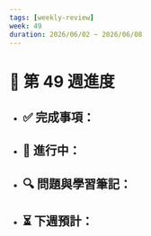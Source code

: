 ```yaml
---
tags: [weekly-review]
week: 49
duration: 2026/06/02 ~ 2026/06/08
---
```


# 📅 第 49 週進度

- ✅ **完成事項：**
  - 

- 🚧 **進行中：**
  - 

- 🔍 **問題與學習筆記：**
  - 

- ⏳ **下週預計：**
  - 
